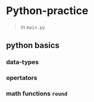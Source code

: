 # Python-practice
> in `main.py`
## python basics
### data-types
### opertators
### math functions `round`


